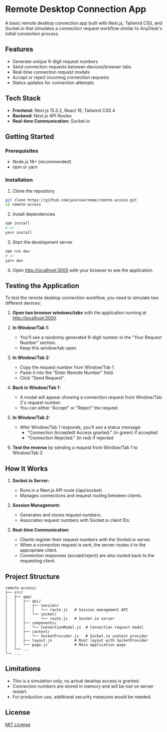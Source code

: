 # Remote Desktop Connection App

A basic remote desktop connection app built with Next.js, Tailwind CSS, and Socket.io that simulates a connection request workflow similar to AnyDesk's initial connection process.

## Features

- Generate unique 9-digit request numbers
- Send connection requests between devices/browser tabs
- Real-time connection request modals
- Accept or reject incoming connection requests
- Status updates for connection attempts

## Tech Stack

- **Frontend:** Next.js 15.3.2, React 19, Tailwind CSS 4
- **Backend:** Next.js API Routes
- **Real-time Communication:** Socket.io

## Getting Started

### Prerequisites

- Node.js 18+ (recommended)
- npm or yarn

### Installation

1. Clone the repository
```bash
git clone https://github.com/yourusername/remote-access.git
cd remote-access
```

2. Install dependencies
```bash
npm install
# or
yarn install
```

3. Start the development server
```bash
npm run dev
# or
yarn dev
```

4. Open [http://localhost:3000](http://localhost:3000) with your browser to see the application.

## Testing the Application

To test the remote desktop connection workflow, you need to simulate two different devices:

1. **Open two browser windows/tabs** with the application running at [http://localhost:3000](http://localhost:3000).

2. **In Window/Tab 1:**
   - You'll see a randomly generated 9-digit number in the "Your Request Number" section.
   - Keep this window/tab open.

3. **In Window/Tab 2:**
   - Copy the request number from Window/Tab 1.
   - Paste it into the "Enter Remote Number" field.
   - Click "Send Request".

4. **Back in Window/Tab 1:**
   - A modal will appear showing a connection request from Window/Tab 2's request number.
   - You can either "Accept" or "Reject" the request.

5. **In Window/Tab 2:**
   - After Window/Tab 1 responds, you'll see a status message:
     - "Connection Accepted! Access granted." (in green) if accepted
     - "Connection Rejected." (in red) if rejected

6. **Test the reverse** by sending a request from Window/Tab 1 to Window/Tab 2.

## How It Works

1. **Socket.io Server:**
   - Runs in a Next.js API route (/api/socket).
   - Manages connections and request routing between clients.

2. **Session Management:**
   - Generates and stores request numbers.
   - Associates request numbers with Socket.io client IDs.

3. **Real-time Communication:**
   - Clients register their request numbers with the Socket.io server.
   - When a connection request is sent, the server routes it to the appropriate client.
   - Connection responses (accept/reject) are also routed back to the requesting client.

## Project Structure

```
remote-access/
├── src/
│   ├── app/
│   │   ├── api/
│   │   │   ├── session/
│   │   │   │   └── route.js   # Session management API
│   │   │   └── socket/
│   │   │       └── route.js   # Socket.io server
│   │   ├── components/
│   │   │   └── ConnectionModal.js  # Connection request modal
│   │   ├── context/
│   │   │   └── SocketProvider.js   # Socket.io context provider
│   │   ├── layout.js          # Root layout with SocketProvider
│   │   └── page.js            # Main application page
│   └── ...
└── ...
```

## Limitations

- This is a simulation only; no actual desktop access is granted.
- Connection numbers are stored in memory and will be lost on server restart.
- For production use, additional security measures would be needed.

## License

[MIT License](LICENSE)